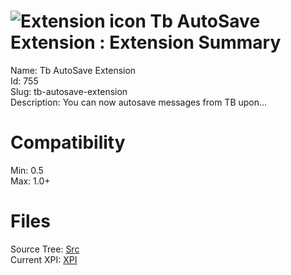 # ![Extension icon](https://addons.thunderbird.net/static/img/addon-icons/default-64.png) Tb AutoSave Extension : Extension Summary

Name: Tb AutoSave Extension  
Id: 755  
Slug: tb-autosave-extension  
Description: You can now autosave messages from TB upon...
  

# Compatibility
Min: 0.5  
Max: 1.0+  

# Files

Source Tree: [Src](C:/Dev/Thunderbird/ThunderKdB/xall/xOther/755-tb-autosave-extension/src)  
Current XPI: [XPI](C:/Dev/Thunderbird/ThunderKdB/xall/xOther/755-tb-autosave-extension/xpi)  



